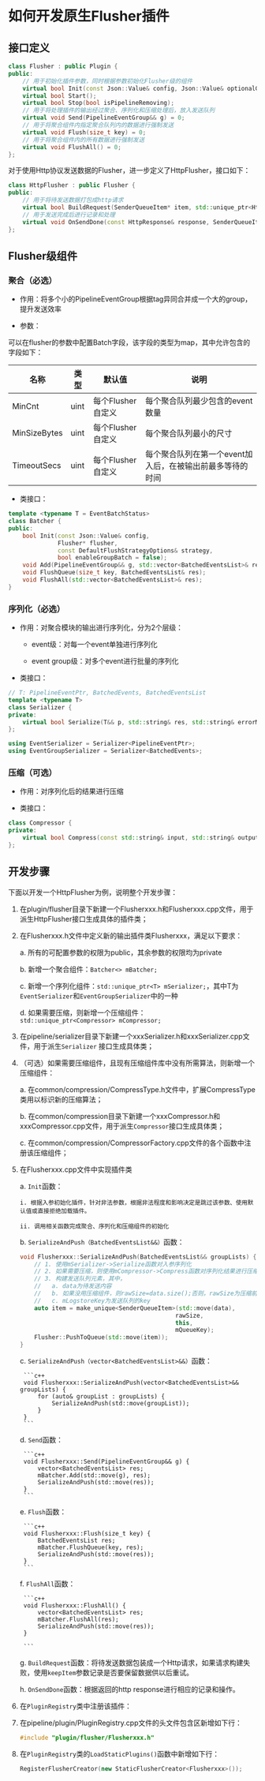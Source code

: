 # 如何开发原生Flusher插件

## 接口定义

```c++
class Flusher : public Plugin {
public:
    // 用于初始化插件参数，同时根据参数初始化Flusher级的组件
    virtual bool Init(const Json::Value& config, Json::Value& optionalGoPipeline) = 0;
    virtual bool Start();
    virtual bool Stop(bool isPipelineRemoving);
    // 用于将处理插件的输出经过聚合、序列化和压缩处理后，放入发送队列
    virtual void Send(PipelineEventGroup&& g) = 0;
    // 用于将聚合组件内指定聚合队列内的数据进行强制发送
    virtual void Flush(size_t key) = 0;
    // 用于将聚合组件内的所有数据进行强制发送
    virtual void FlushAll() = 0;
};
```

对于使用Http协议发送数据的Flusher，进一步定义了HttpFlusher，接口如下：

```c++
class HttpFlusher : public Flusher {
public:
    // 用于将待发送数据打包成http请求
    virtual bool BuildRequest(SenderQueueItem* item, std::unique_ptr<HttpSinkRequest>& req, bool* keepItem) const = 0;
    // 用于发送完成后进行记录和处理
    virtual void OnSendDone(const HttpResponse& response, SenderQueueItem* item) = 0;
};
```

## Flusher级组件

### 聚合（必选）

* 作用：将多个小的PipelineEventGroup根据tag异同合并成一个大的group，提升发送效率

* 参数：

可以在flusher的参数中配置Batch字段，该字段的类型为map，其中允许包含的字段如下：

|  **名称**  |  **类型**  |  **默认值**  |  **说明**  |
| --- | --- | --- | --- |
|  MinCnt  |  uint  |  每个Flusher自定义  |  每个聚合队列最少包含的event数量  |
|  MinSizeBytes  |  uint  |  每个Flusher自定义  |  每个聚合队列最小的尺寸  |
|  TimeoutSecs  |  uint  |  每个Flusher自定义  |  每个聚合队列在第一个event加入后，在被输出前最多等待的时间  |

* 类接口：

```c++
template <typename T = EventBatchStatus>
class Batcher {
public:
    bool Init(const Json::Value& config,
              Flusher* flusher,
              const DefaultFlushStrategyOptions& strategy,
              bool enableGroupBatch = false);
    void Add(PipelineEventGroup&& g, std::vector<BatchedEventsList>& res);
    void FlushQueue(size_t key, BatchedEventsList& res);
    void FlushAll(std::vector<BatchedEventsList>& res);
}
```

### 序列化（必选）

* 作用：对聚合模块的输出进行序列化，分为2个层级：

  * event级：对每一个event单独进行序列化

  * event group级：对多个event进行批量的序列化

* 类接口：

```c++
// T: PipelineEventPtr, BatchedEvents, BatchedEventsList
template <typename T>
class Serializer {
private:
    virtual bool Serialize(T&& p, std::string& res, std::string& errorMsg) = 0;
};

using EventSerializer = Serializer<PipelineEventPtr>;
using EventGroupSerializer = Serializer<BatchedEvents>;
```

### 压缩（可选）

* 作用：对序列化后的结果进行压缩

* 类接口：

```c++
class Compressor {
private:
    virtual bool Compress(const std::string& input, std::string& output, std::string& errorMsg) = 0;
};
```

## 开发步骤

下面以开发一个HttpFlusher为例，说明整个开发步骤：

1. 在plugin/flusher目录下新建一个Flusherxxx.h和Flusherxxx.cpp文件，用于派生HttpFlusher接口生成具体的插件类；

2. 在Flusherxxx.h文件中定义新的输出插件类Flusherxxx，满足以下要求：

   a. 所有的可配置参数的权限为public，其余参数的权限均为private

   b. 新增一个聚合组件：`Batcher<> mBatcher;`

   c. 新增一个序列化组件：`std::unique_ptr<T> mSerializer;`，其中T为`EventSerializer`和`EventGroupSerializer`中的一种

   d. 如果需要压缩，则新增一个压缩组件：`std::unique_ptr<Compressor> mCompressor;`

3. 在pipeline/serializer目录下新建一个xxxSerializer.h和xxxSerializer.cpp文件，用于派生`Serializer` 接口生成具体类；

4. （可选）如果需要压缩组件，且现有压缩组件库中没有所需算法，则新增一个压缩组件：

    a. 在common/compression/CompressType.h文件中，扩展CompressType类用以标识新的压缩算法；

    b. 在common/compression目录下新建一个xxxCompressor.h和xxxCompressor.cpp文件，用于派生`Compressor`接口生成具体类；

    c. 在common/compression/CompressorFactory.cpp文件的各个函数中注册该压缩组件；

5. 在Flusherxxx.cpp文件中实现插件类

    a. `Init`函数：

       i. 根据入参初始化插件，针对非法参数，根据非法程度和影响决定是跳过该参数、使用默认值或直接拒绝加载插件。

       ii. 调用相关函数完成聚合、序列化和压缩组件的初始化

    b. `SerializeAndPush（BatchedEventsList&&）`函数：

    ```c++
    void Flusherxxx::SerializeAndPush(BatchedEventsList&& groupLists) {
        // 1. 使用mSerializer->Serialize函数对入参序列化
        // 2. 如果需要压缩，则使用mCompressor->Compress函数对序列化结果进行压缩
        // 3. 构建发送队列元素，其中，
        //   a. data为待发送内容
        //   b. 如果没用压缩组件，则rawSize=data.size();否则，rawSize为压缩前（序列化后）数据的长度
        //   c. mLogstoreKey为发送队列的key
        auto item = make_unique<SenderQueueItem>(std::move(data),
                                                rawSize,
                                                this,
                                                mQueueKey);
        Flusher::PushToQueue(std::move(item));
    }
    ```

    c. `SerializeAndPush（vector<BatchedEventsList>&&）`函数：

        ```c++
        void Flusherxxx::SerializeAndPush(vector<BatchedEventsList>&& groupLists) {
            for (auto& groupList : groupLists) {
                SerializeAndPush(std::move(groupList));
            }
        }
        ```

    d. `Send`函数：

        ```c++
        void Flusherxxx::Send(PipelineEventGroup&& g) {
            vector<BatchedEventsList> res;
            mBatcher.Add(std::move(g), res);
            SerializeAndPush(std::move(res));
        }
        ```

    e. `Flush`函数：

        ```c++
        void Flusherxxx::Flush(size_t key) {
            BatchedEventsList res;
            mBatcher.FlushQueue(key, res);
            SerializeAndPush(std::move(res));
        }
        ```

    f. `FlushAll`函数：

        ```c++
        void Flusherxxx::FlushAll() {
            vector<BatchedEventsList> res;
            mBatcher.FlushAll(res);
            SerializeAndPush(std::move(res));
        }

        ```

    g. `BuildRequest`函数：将待发送数据包装成一个Http请求，如果请求构建失败，使用`keepItem`参数记录是否要保留数据供以后重试。

    h. `OnSendDone`函数：根据返回的http response进行相应的记录和操作。

6. 在`PluginRegistry`类中注册该插件：

7. 在pipeline/plugin/PluginRegistry.cpp文件的头文件包含区新增如下行：

    ```c++
    #include "plugin/flusher/Flusherxxx.h"
    ```

8. 在`PluginRegistry`类的`LoadStaticPlugins()`函数中新增如下行：

    ```c++
    RegisterFlusherCreator(new StaticFlusherCreator<Flusherxxx>());
    ```
